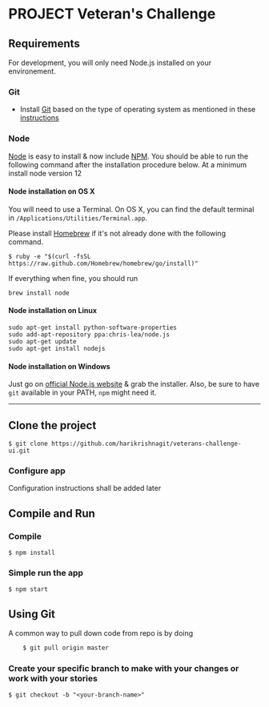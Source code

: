 # PROJECT Veteran's Challenge

## Requirements

For development, you will only need Node.js installed on your environement.

### Git 

- Install [Git](https://git-scm.com) based on the type of operating system as mentioned in these [instructions](https://git-scm.com/book/en/v2/Getting-Started-Installing-Git)

### Node

[Node](http://nodejs.org/) is easy to install & now include [NPM](https://npmjs.org/).
You should be able to run the following command after the installation procedure
below. At a minimum install node version 12 

#### Node installation on OS X

You will need to use a Terminal. On OS X, you can find the default terminal in
`/Applications/Utilities/Terminal.app`.

Please install [Homebrew](http://brew.sh/) if it's not already done with the following command.

    $ ruby -e "$(curl -fsSL https://raw.github.com/Homebrew/homebrew/go/install)"

If everything when fine, you should run

    brew install node

#### Node installation on Linux

    sudo apt-get install python-software-properties
    sudo add-apt-repository ppa:chris-lea/node.js
    sudo apt-get update
    sudo apt-get install nodejs

#### Node installation on Windows

Just go on [official Node.js website](http://nodejs.org/) & grab the installer.
Also, be sure to have `git` available in your PATH, `npm` might need it.

---

## Clone the project

    $ git clone https://github.com/harikrishnagit/veterans-challenge-ui.git

### Configure app

Configuration instructions shall be added later

## Compile and Run

### Compile 

    $ npm install

### Simple run the app
    $ npm start
    
## Using Git 

A common way to pull down code from repo is by doing
``` bash   
    $ git pull origin master
```

### Create your specific branch to make with your changes or work with your stories
    $ git checkout -b "<your-branch-name>"
    
